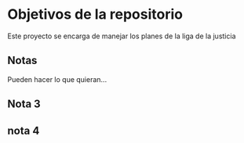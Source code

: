 # Objetivos de la repositorio

Este proyecto se encarga de manejar los planes de la liga de la justicia


## Notas
Pueden hacer lo que quieran...



## Nota 3

## nota 4
